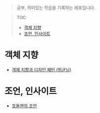 > 공부, 의미있는 학습을 기록하는 레포입니다.

> TOC
> * [객체 지향](#객체-지향)
> * [조언, 인사이트](#조언-인사이트)
<!-- TOC -->

# 객체 지향

- [객체 지향과 디자인 패턴 (범균님)](OOP/객체지향과%20디자인%20패턴)

# 조언, 인사이트

- [호돌맨의 조언](https://github.com/haero77/Today-I-Learned/blob/ver2/Spring/%ED%98%B8%EB%8F%8C%EB%A7%A8%EC%9D%98%20%EC%9A%94%EC%A0%88%EB%B3%B5%ED%86%B5%20%EA%B0%9C%EB%B0%9C%EC%87%BC/%ED%98%B8%EB%8F%8C%EB%A7%A8%EC%9D%98%20%EC%A1%B0%EC%96%B8%2C%20%EC%9D%B8%EC%82%AC%EC%9D%B4%ED%8A%B8.md)
